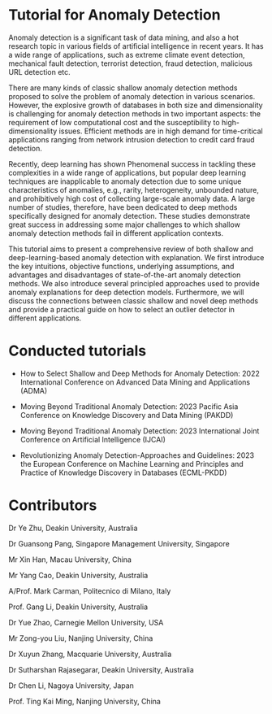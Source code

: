 # Tutorial for Anomaly Detection

Anomaly detection is a significant task of data mining, and also a hot research topic in various fields of artificial intelligence in recent years. It has a wide range of applications, such as extreme climate event detection, mechanical fault detection, terrorist detection, fraud detection, malicious URL detection etc. 

There are many kinds of classic shallow anomaly detection methods proposed to solve the problem of anomaly detection in various scenarios. However, the explosive growth of databases in both size and dimensionality is challenging for anomaly detection methods in two important aspects: the requirement of low computational cost and the susceptibility to high-dimensionality issues. Efficient methods are in high demand for time-critical applications ranging from network intrusion detection to credit card fraud detection. 

Recently, deep learning has shown Phenomenal success in tackling these complexities in a wide range of applications, but popular deep learning techniques are inapplicable to anomaly detection due to some unique characteristics of anomalies, e.g., rarity, heterogeneity, unbounded nature, and prohibitively high cost of collecting large-scale anomaly data. A large number of studies, therefore, have been dedicated to deep methods specifically designed for anomaly detection. These studies demonstrate great success in addressing some major challenges to which shallow anomaly detection methods fail in different application contexts.

This tutorial aims to present a comprehensive review of both shallow and deep-learning-based anomaly detection with explanation. We first introduce the key intuitions, objective functions, underlying assumptions, and advantages and disadvantages of state-of-the-art anomaly detection methods. We also introduce several principled approaches used to provide anomaly explanations for deep detection models. Furthermore, we will discuss the connections between classic shallow and novel deep methods and provide a practical guide on how to select an outlier detector in different applications.  

# Conducted tutorials

- How to Select Shallow and Deep Methods for Anomaly Detection: 2022 International Conference on Advanced Data Mining and Applications (ADMA) 

- Moving Beyond Traditional Anomaly Detection: 2023 Pacific Asia Conference on Knowledge Discovery and Data Mining (PAKDD) 

- Moving Beyond Traditional Anomaly Detection: 2023 International Joint Conference on Artificial Intelligence (IJCAI) 

- Revolutionizing Anomaly Detection-Approaches and Guidelines: 2023 the European Conference on Machine Learning and Principles and Practice of Knowledge Discovery in Databases (ECML-PKDD)  

#  Contributors

Dr Ye Zhu, Deakin University, Australia

Dr Guansong Pang, Singapore Management University, Singapore

Mr Xin Han, Macau University, China

Mr Yang Cao, Deakin University, Australia

A/Prof. Mark Carman, Politecnico di Milano, Italy

Prof. Gang Li, Deakin University, Australia

Dr Yue Zhao, Carnegie Mellon University, USA

Mr Zong-you Liu, Nanjing University, China

Dr Xuyun Zhang, Macquarie University, Australia

Dr Sutharshan Rajasegarar, Deakin University, Australia

Dr Chen Li, Nagoya University, Japan

Prof. Ting Kai Ming, Nanjing University, China 

